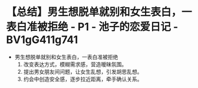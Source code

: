 # 【总结】男生想脱单就别和女生表白，一表白准被拒绝 - P1 - 池子的恋爱日记 - BV1gG411g741

-   男生想脱单就别和女生表白，一表白准被拒绝
    1.  改变表达方式，模糊需求感，营造暧昧氛围。
    2.  提出男女朋友间问题，让女生乱想，引发胡思乱想。
    3.  约会中创造安全感，逐步拉近距离，牵手确认关系。